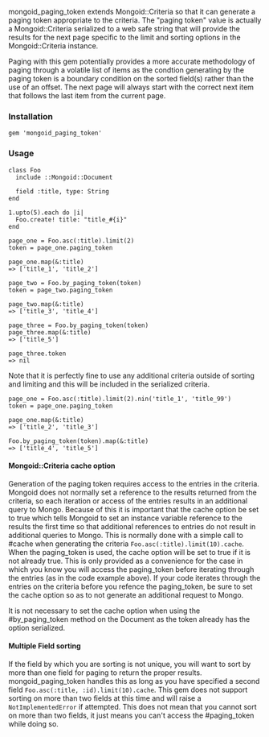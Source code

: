
mongoid_paging_token extends Mongoid::Criteria so that it can generate a paging token appropriate to the criteria.  The "paging token" value is actually a Mongoid::Criteria serialized to a web safe string that will provide the results for the next page specific to the limit and sorting options in the Mongoid::Criteria instance.

Paging with this gem potentially provides a more accurate methodology of paging through a volatile list of items as the condtion generating by the paging token is a boundary condition on the sorted field(s) rather than the use of an offset.  The next page will always start with the correct next item that follows the last item from the current page.


### Installation

`gem 'mongoid_paging_token'`

### Usage

```
class Foo
  include ::Mongoid::Document

  field :title, type: String
end

1.upto(5).each do |i|
  Foo.create! title: "title_#{i}"
end

page_one = Foo.asc(:title).limit(2)
token = page_one.paging_token

page_one.map(&:title)
=> ['title_1', 'title_2']

page_two = Foo.by_paging_token(token)
token = page_two.paging_token

page_two.map(&:title)
=> ['title_3', 'title_4']

page_three = Foo.by_paging_token(token)
page_three.map(&:title)
=> ['title_5']

page_three.token
=> nil 
```

Note that it is perfectly fine to use any additional criteria outside of sorting and limiting and this will be included in the serialized criteria.
```
page_one = Foo.asc(:title).limit(2).nin('title_1', 'title_99')
token = page_one.paging_token

page_one.map(&:title)
=> ['title_2', 'title_3']

Foo.by_paging_token(token).map(&:title)
=> ['title_4', 'title_5']
```

#### Mongoid::Criteria cache option

Generation of the paging token requires access to the entries in the criteria.  Mongoid does not normally set a reference to the results returned from the criteria, so each iteration or access of the entries results in an additional query to Mongo.  Because of this it is important that the cache option be set to true which tells Mongoid to set an instance variable reference to the results the first time so that additional references to entries do not result in additional queries to Mongo.  This is normally done with a simple call to #cache when generating the criteria `Foo.asc(:title).limit(10).cache`.  When the paging_token is used, the cache option will be set to true if it is not already true.  This is only provided as a convenience for the case in which you know you will access the paging_token before iterating through the entries (as in the code example above).  If your code iterates through the entries on the criteria before you refence the paging_token, be sure to set the cache option so as to not generate an additional request to Mongo.

It is not necessary to set the cache option when using the #by_paging_token method on the Document as the token already has the option serialized.

#### Multiple Field sorting

If the field by which you are sorting is not unique, you will want to sort by more than one field for paging to return the proper results.  mongoid_paging_token handles this as long as you have specified a second field `Foo.asc(:title, :id).limit(10).cache`.  This gem does not support sorting on more than two fields at this time and will raise a `NotImplementedError` if attempted.  This does not mean that you cannot sort on more than two fields, it just means you can't access the #paging_token while doing so.


